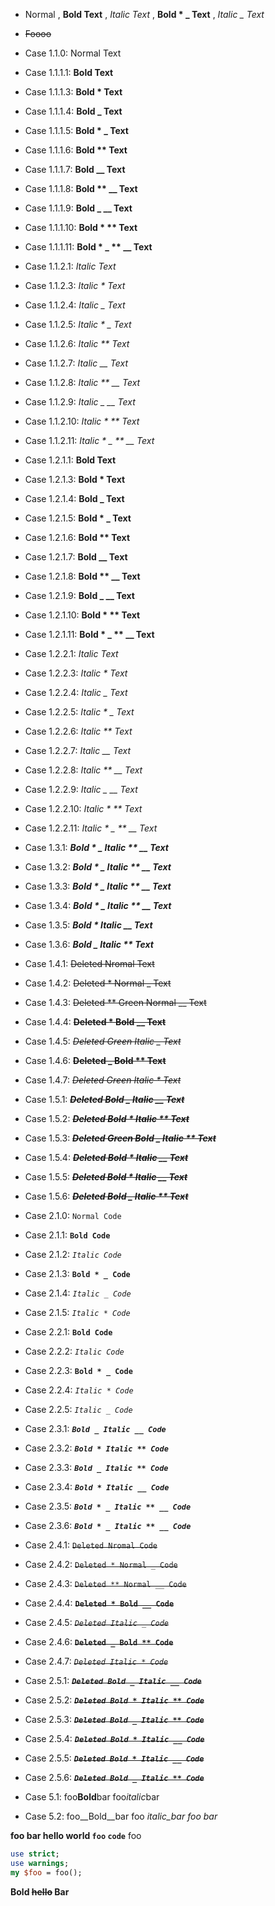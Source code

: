 * Normal , **Bold Text** , *Italic Text* , **Bold * _ Text** , *Italic _ Text*

* ~~Foooo~~

* Case 1.1.0: Normal Text

* Case 1.1.1.1: **Bold Text**
* Case 1.1.1.3: **Bold * Text**
* Case 1.1.1.4: **Bold _ Text**
* Case 1.1.1.5: **Bold * _ Text**
* Case 1.1.1.6: **Bold ** Text**
* Case 1.1.1.7: **Bold __ Text**
* Case 1.1.1.8: **Bold ** __ Text**
* Case 1.1.1.9: **Bold _ __ Text**
* Case 1.1.1.10: **Bold * ** Text**
* Case 1.1.1.11: **Bold * _ ** __ Text**

* Case 1.1.2.1: *Italic Text*
* Case 1.1.2.3: *Italic * Text*
* Case 1.1.2.4: *Italic _ Text*
* Case 1.1.2.5: *Italic * _ Text*
* Case 1.1.2.6: *Italic ** Text*
* Case 1.1.2.7: *Italic __ Text*
* Case 1.1.2.8: *Italic ** __ Text*
* Case 1.1.2.9: *Italic _ __ Text*
* Case 1.1.2.10: *Italic * ** Text*
* Case 1.1.2.11: *Italic * _ ** __ Text*

* Case 1.2.1.1: __Bold Text__
* Case 1.2.1.3: __Bold * Text__
* Case 1.2.1.4: __Bold _ Text__
* Case 1.2.1.5: __Bold * _ Text__
* Case 1.2.1.6: __Bold ** Text__
* Case 1.2.1.7: __Bold __ Text__
* Case 1.2.1.8: __Bold ** __ Text__
* Case 1.2.1.9: __Bold _ __ Text__
* Case 1.2.1.10: __Bold * ** Text__
* Case 1.2.1.11: __Bold * _ ** __ Text__

* Case 1.2.2.1: _Italic Text_
* Case 1.2.2.3: _Italic * Text_
* Case 1.2.2.4: _Italic _ Text_
* Case 1.2.2.5: _Italic * _ Text_
* Case 1.2.2.6: _Italic ** Text_
* Case 1.2.2.7: _Italic __ Text_
* Case 1.2.2.8: _Italic ** __ Text_
* Case 1.2.2.9: _Italic _ __ Text_
* Case 1.2.2.10: _Italic * ** Text_
* Case 1.2.2.11: _Italic * _ ** __ Text_

* Case 1.3.1: ***Bold * _ Italic ** __ Text***
* Case 1.3.2: ___Bold * _ Italic ** __ Text___
* Case 1.3.3: *__Bold * _ Italic ** __ Text__*
* Case 1.3.4: _**Bold * _ Italic ** __ Text**_
* Case 1.3.5: **_Bold * Italic __ Text_**
* Case 1.3.6: __*Bold _ Italic ** Text*__

* Case 1.4.1: ~~Deleted Nromal Text~~
* Case 1.4.2: ~~Deleted * Normal _ Text~~
* Case 1.4.3: ~~Deleted ** Green Normal __ Text~~
* Case 1.4.4: ~~**Deleted * Bold __ Text**~~
* Case 1.4.5: ~~*Deleted Green Italic _ Text*~~
* Case 1.4.6: ~~__Deleted _ Bold ** Text__~~
* Case 1.4.7: ~~_Deleted Green Italic * Text_~~

* Case 1.5.1: ~~***Deleted Bold _ Italic __ Text***~~
* Case 1.5.2: ~~___Deleted Bold * Italic ** Text___~~
* Case 1.5.3: ~~*__Deleted Green Bold _ Italic ** Text__*~~
* Case 1.5.4: ~~_**Deleted Bold * Italic __ Text**_~~
* Case 1.5.5: ~~**_Deleted Bold * Italic __ Text_**~~
* Case 1.5.6: ~~__*Deleted Bold _ Italic ** Text*__~~

* Case 2.1.0: `Normal Code`
* Case 2.1.1: **`Bold Code`**
* Case 2.1.2: *`Italic Code`*
* Case 2.1.3: **`Bold * _ Code`**
* Case 2.1.4: *`Italic _ Code`*
* Case 2.1.5: *`Italic * Code`*

* Case 2.2.1: __`Bold Code`__
* Case 2.2.2: _`Italic Code`_
* Case 2.2.3: __`Bold * _ Code`__
* Case 2.2.4: _`Italic * Code`_
* Case 2.2.5: _`Italic _ Code`_

* Case 2.3.1: ***`Bold _ Italic __ Code`***
* Case 2.3.2: ___`Bold * Italic ** Code`___
* Case 2.3.3: *__`Bold _ Italic ** Code`__*
* Case 2.3.4: _**`Bold * Italic __ Code`**_
* Case 2.3.5: **_`Bold * _ Italic ** __ Code`_**
* Case 2.3.6: __*`Bold * _ Italic ** __ Code`*__

* Case 2.4.1: ~~`Deleted Nromal Code`~~
* Case 2.4.2: ~~`Deleted * Normal _ Code`~~
* Case 2.4.3: ~~`Deleted ** Normal __ Code`~~
* Case 2.4.4: ~~**`Deleted * Bold __ Code`**~~
* Case 2.4.5: ~~*`Deleted Italic _ Code`*~~
* Case 2.4.6: ~~__`Deleted _ Bold ** Code`__~~
* Case 2.4.7: ~~_`Deleted Italic * Code`_~~

* Case 2.5.1: ~~***`Deleted Bold _ Italic __ Code`***~~
* Case 2.5.2: ~~___`Deleted Bold * Italic ** Code`___~~
* Case 2.5.3: ~~*__`Deleted Bold _ Italic ** Code`__*~~
* Case 2.5.4: ~~_**`Deleted Bold * Italic __ Code`**_~~
* Case 2.5.5: ~~**_`Deleted Bold * Italic __ Code`_**~~
* Case 2.5.6: ~~__*`Deleted Bold _ Italic ** Code`*__~~

* Case 5.1: foo**Bold**bar foo*italic*bar
* Case 5.2: foo__Bold__bar foo _italic_bar foo bar_

**foo bar hello world `foo` `code`**
foo

```perl
use strict;
use warnings;
my $foo = foo();
```

**Bold ~~hello~~ Bar**
